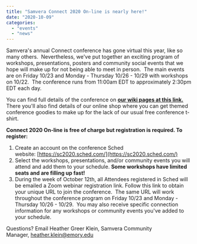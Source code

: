 ```yaml
---
title: "Samvera Connect 2020 On-line is nearly here!"
date: "2020-10-09"
categories: 
  - "events"
  - "news"
---
```


Samvera's annual Connect conference has gone virtual this year, like so many others.  Nevertheless, we've put together an exciting program of workshops, presentations, posters and community social events that we hope will make up for not being able to meet in person.  The main events are on Friday 10/23 and Monday - Thursday 10/26 - 10/29 with workshops on 10/22.  The conference runs from 11:00am EDT to approximately 2:30pm EDT each day.

You can find full details of the conference on [**our wiki pages at this link.**](https://wiki.lyrasis.org/display/samvera/Samvera+Connect+2020)  There you'll also find details of our online shop where you can get themed conference goodies to make up for the lack of our usual free conference t-shirt.

**Connect 2020 On-line is free of charge but registration is required. To register:**

1. Create an account on the conference Sched website: [https://sc2020.sched.com/](https://sc2020.sched.com/)
2. Select the workshops, presentations, and/or community events you will attend and add them to your schedule. **Some workshops have limited seats and are filling up fast!**
3. During the week of October 12th, all Attendees registered in Sched will be emailed a Zoom webinar registration link. Follow this link to obtain your unique URL to join the conference.  The same URL will work throughout the conference program on Friday 10/23 and Monday - Thursday 10/26 - 10/29.  You may also receive specific connection information for any workshops or community events you've added to your schedule.

Questions? Email Heather Greer Klein, Samvera Community Manager, [heather.klein@emory.edu](mailto:heather.klein@emory.edu)
